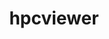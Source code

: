 ---
title: "hpcviewer"
layout: cache
categories: [package, develop]
meta: {"compilers": ["gcc@11.4.0", "gcc@9.4.0", "none"], "num_specs": 6, "num_specs_by_stack": {"e4s": 1, "e4s-neoverse-v2": 1, "e4s-neoverse_v1": 2, "e4s-oneapi": 1, "e4s-power": 2, "e4s-rocm-external": 1, "root": 6}, "oss": ["ubuntu20.04", "ubuntu22.04"], "platforms": ["linux"], "stacks": ["e4s", "e4s-neoverse-v2", "e4s-neoverse_v1", "e4s-oneapi", "e4s-power", "e4s-rocm-external", "root"], "targets": ["neoverse_v1", "neoverse_v2", "ppc64le", "x86_64_v3"], "versions": ["2024.09", "2025.01"]}
spec_details: [{"compiler": "gcc@9.4.0", "hash": "23uowzhtg422plxx34uduyr4wxzrhaq3", "os": "ubuntu20.04", "platform": "linux", "size": "-", "stacks": ["e4s-power", "root"], "target": "ppc64le", "variants": ["build_system=generic"], "versions": ["2025.01"]}, {"compiler": "gcc@9.4.0", "hash": "bcbz4prleiyqbhqnzwf5byehy24wfywp", "os": "ubuntu20.04", "platform": "linux", "size": "-", "stacks": ["e4s-power", "root"], "target": "ppc64le", "variants": ["build_system=generic"], "versions": ["2025.01"]}, {"compiler": "none", "hash": "mms2adtowdiyituaznm65b4pufor5mx4", "os": "ubuntu22.04", "platform": "linux", "size": "-", "stacks": ["e4s", "e4s-oneapi", "e4s-rocm-external", "root"], "target": "x86_64_v3", "variants": ["build_system=generic"], "versions": ["2025.01"]}, {"compiler": "gcc@11.4.0", "hash": "qliefpizeimnp2twrqndfnbr4zbtmhr7", "os": "ubuntu22.04", "platform": "linux", "size": "-", "stacks": ["e4s-neoverse_v1", "root"], "target": "neoverse_v1", "variants": ["build_system=generic"], "versions": ["2024.09"]}, {"compiler": "gcc@11.4.0", "hash": "u2wgrtygaocstjcejc52frdk6czbyl4a", "os": "ubuntu22.04", "platform": "linux", "size": "-", "stacks": ["e4s-neoverse_v1", "root"], "target": "neoverse_v1", "variants": ["build_system=generic"], "versions": ["2024.09"]}, {"compiler": "none", "hash": "zyj56vlzuafv7aks4bmbgoucivfhkb2j", "os": "ubuntu22.04", "platform": "linux", "size": "-", "stacks": ["e4s-neoverse-v2", "root"], "target": "neoverse_v2", "variants": ["build_system=generic"], "versions": ["2025.01"]}]
---